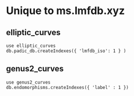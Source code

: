 # Unique to ms.lmfdb.xyz

## elliptic_curves
```
use elliptic_curves
db.padic_db.createIndexes({ 'lmfdb_iso': 1 } )
```

## genus2_curves
```
use genus2_curves
db.endomorphisms.createIndexes({ 'label' : 1 })
```


